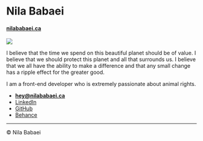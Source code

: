 # Nila Babaei

#### [nilababaei.ca](https://nilababaei.ca)

![](logodark_lightbg.svg)

I believe that the time we spend on this beautiful planet should be of value.
I believe that we should protect this planet and all that surrounds us.
I believe that we all have the ability to make a difference and that any small change has a ripple effect for the greater good.

I am a front-end developer who is extremely passionate about animal rights.

- **[hey@nilababaei.ca](mailto:hey@nilababaei.ca)**
- [LinkedIn](https://www.linkedin.com/in/nilababaei/)
- [GitHub](https://github.com/nilababaei)
- [Behance](https://www.behance.net/babaeinila)

---

© Nila Babaei
